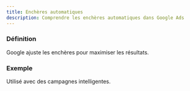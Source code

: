 ```yaml
---
title: Enchères automatiques
description: Comprendre les enchères automatiques dans Google Ads
---
```


### Définition
Google ajuste les enchères pour maximiser les résultats.

### Exemple
Utilisé avec des campagnes intelligentes.